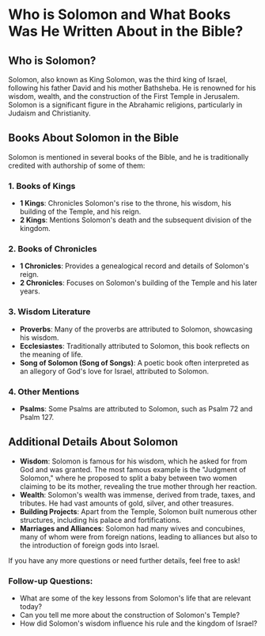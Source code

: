 # Who is Solomon and What Books Was He Written About in the Bible?

## Who is Solomon?

Solomon, also known as King Solomon, was the third king of Israel, following his father David and his mother Bathsheba. He is renowned for his wisdom, wealth, and the construction of the First Temple in Jerusalem. Solomon is a significant figure in the Abrahamic religions, particularly in Judaism and Christianity.

## Books About Solomon in the Bible

Solomon is mentioned in several books of the Bible, and he is traditionally credited with authorship of some of them:

### 1. **Books of Kings**
   - **1 Kings**: Chronicles Solomon's rise to the throne, his wisdom, his building of the Temple, and his reign.
   - **2 Kings**: Mentions Solomon's death and the subsequent division of the kingdom.

### 2. **Books of Chronicles**
   - **1 Chronicles**: Provides a genealogical record and details of Solomon's reign.
   - **2 Chronicles**: Focuses on Solomon's building of the Temple and his later years.

### 3. **Wisdom Literature**
   - **Proverbs**: Many of the proverbs are attributed to Solomon, showcasing his wisdom.
   - **Ecclesiastes**: Traditionally attributed to Solomon, this book reflects on the meaning of life.
   - **Song of Solomon (Song of Songs)**: A poetic book often interpreted as an allegory of God's love for Israel, attributed to Solomon.

### 4. **Other Mentions**
   - **Psalms**: Some Psalms are attributed to Solomon, such as Psalm 72 and Psalm 127.

## Additional Details About Solomon

- **Wisdom**: Solomon is famous for his wisdom, which he asked for from God and was granted. The most famous example is the "Judgment of Solomon," where he proposed to split a baby between two women claiming to be its mother, revealing the true mother through her reaction.
- **Wealth**: Solomon's wealth was immense, derived from trade, taxes, and tributes. He had vast amounts of gold, silver, and other treasures.
- **Building Projects**: Apart from the Temple, Solomon built numerous other structures, including his palace and fortifications.
- **Marriages and Alliances**: Solomon had many wives and concubines, many of whom were from foreign nations, leading to alliances but also to the introduction of foreign gods into Israel.

If you have any more questions or need further details, feel free to ask!

### Follow-up Questions:
- What are some of the key lessons from Solomon's life that are relevant today?
- Can you tell me more about the construction of Solomon's Temple?
- How did Solomon's wisdom influence his rule and the kingdom of Israel?

